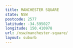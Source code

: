 ```yaml
---
title: MANCHESTER SQUARE
state: NSW
postcode: 2577
latitude: -34.595027
longitude: 150.410978
url: /nsw/manchester-square/
layout: suburb
---
```

